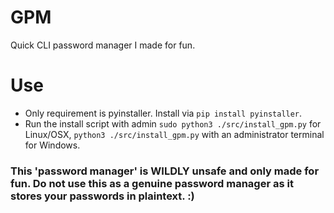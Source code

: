 # GPM
Quick CLI password manager I made for fun.

# Use
- Only requirement is pyinstaller. Install via `pip install pyinstaller`.
- Run the install script with admin `sudo python3 ./src/install_gpm.py` for Linux/OSX, `python3 ./src/install_gpm.py` with an administrator terminal for Windows.

<h3> This 'password manager' is WILDLY unsafe and only made for fun. Do not use this as a genuine password manager as it stores your passwords in plaintext. :) </h3>

